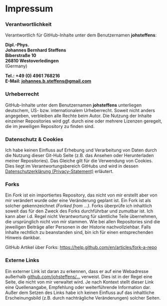 # Impressum

### Verantwortlichkeit

Verantwortlich für GitHub-Inhalte unter dem Benutzernamen **johsteffens**:

**Dipl.-Phys. <br>
Johannes Bernhard Steffens <br>
Biberstraße 10 <br>
26810 Westoverledingen** <br>
(Germany)

**Tel.: +49 (0) 4961 768216** <br>
**E-Mail: johannes.b.steffens@gmail.com**

### Urheberrecht
GitHub-Inhalte unter dem Benutzernamen **johsteffens** unterliegen deutschem, US- bzw. internationalem Urheberrecht. Soweit nicht anders angegeben, verbleiben alle Rechte beim Autor. Die Nutzung der Inhalte einzelner Repositories wird ggf. durch eine oder mehrere Lizenzen geregelt, die im jeweiligen Repository zu finden sind.

### Datenschutz & Cookies
Ich habe keinen Einfluss auf Erhebung und Verarbeitung von Daten durch die Nutzung dieser Git-Hub Seite (z.B. das Ansehen oder Herunterladen meiner Repositories). Das Gleiche gilt für die Verwendung von Cookies. Dies liegt im Verantwortungsbereich GitHubs und wird in dessen [Datenschutzerklärung (Privacy-Statement)](https://help.github.com/articles/github-privacy-statement) erläutert.

### Forks
Ein _Fork_ ist ein importiertes Repository, das nicht von mir erstellt aber von mir verändert wurde oder eine Veränderung geplant ist. 
Ein Fork ist als solcher gekennzeichnet _(Forked from ...)_. Forks überprüfe ich inhaltlich soweit das für den Zweck des Forks durchführbar und zumutbar ist. Ich kann aber i.d. Regel nicht Verantwortung für sämtliche Teile übernehmen, die ursprünglich nicht von mir stammen. Wie bei allen Repositories sind die jeweiligen Beiträge aller Personen in der Historie nachvollziehbar. Falls Inhalte rechtlich zu beanstanden sind, bin ich für einen entsprechenden Hinweis dankbar.

GitHub Artikel über Forks: https://help.github.com/en/articles/fork-a-repo

### Externe Links
Ein externer Link ist daran zu erkennen, dass er auf eine Webadresse außerhalb [github.com/johsteffens/...](https://github.com/johsteffens) verweist. Dies ist in der Regel eine Seite, die nicht von mir verwaltet wird. Je nach Kontext stellt dieser Link eine Quellenangabe, Empfehlung oder weiterführende Information dar. Außer dem Setzen des Links habe ich keinen Einfluss auf das inhaltliche Erscheinungsbild (z.B. durch nachträgliche Veränderungen) solcher Seiten.
